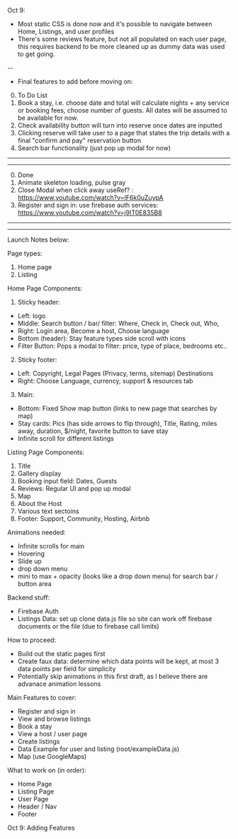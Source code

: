 Oct 9:

- Most static CSS is done now and it's possible to navigate between Home, Listings, and user profiles
- There's some reviews feature, but not all populated on each user page, this requires backend to be more cleaned up as dummy data was used to get going.

--

- Final features to add before moving on:

0. To Do List
1. Book a stay, i.e. choose date and total will calculate nights + any service or booking fees, choose number of guests. All dates will be assumed to be available for now.
2. Check availability button will turn into reserve once dates are inputted
3. Clicking reserve will take user to a page that states the trip details with a final "confirm and pay" reservation button
4. Search bar functionality (just pop up modal for now)

---

---

0. Done
1. Animate skeleton loading, pulse gray
2. Close Modal when click away useRef? : https://www.youtube.com/watch?v=IF6k0uZuypA
3. Register and sign in: use firebase auth services: https://www.youtube.com/watch?v=j9IT0E835B8

---

---

Launch Notes below:

Page types:

1. Home page
2. Listing

Home Page Components:

1. Sticky header:

- Left: logo
- Middle: Search button / bar/ filter: Where, Check in, Check out, Who,
- Right: Login area, Become a host, Choose language
- Bottom (header): Stay feature types side scroll with icons
- Filter Button: Pops a modal to filter: price, type of place, bedrooms etc..

2. Sticky footer:

- Left: Copyright, Legal Pages (Privacy, terms, sitemap) Destinations
- Right: Choose Language, currency, support & resources tab

3.  Main:

- Bottom: Fixed Show map button (links to new page that searches by map)
- Stay cards: Pics (has side arrows to flip through), Title, Rating, miles away, duration, $/night, favorite button to save stay
- Infinite scroll for different listings

Listing Page Components:

1. Title
2. Gallery display
3. Booking input field: Dates, Guests
4. Reviews: Regular UI and pop up modal
5. Map
6. About the Host
7. Various text sectoins
8. Footer: Support, Community, Hosting, Airbnb

Animations needed:

- Infinite scrolls for main
- Hovering
- Slide up
- drop down menu
- mini to max + opacity (looks like a drop down menu) for search bar / button area

Backend stuff:

- Firebase Auth
- Listings Data: set up clone data.js file so site can work off firebase documents or the file (due to firebase call limits)

How to proceed:

- Build out the static pages first
- Create faux data: determine which data points will be kept, at most 3 data points per field for simplicity
- Potentially skip animations in this first draft, as I believe there are advanace animation lessons

Main Features to cover:

- Register and sign in
- View and browse listings
- Book a stay
- View a host / user page
- Create listings
- Data Example for user and listing (root/exampleData.js)
- Map (use GoogleMaps)

What to work on (in order):

- Home Page
- Listing Page
- User Page
- Header / Nav
- Footer

Oct 9: Adding Features
